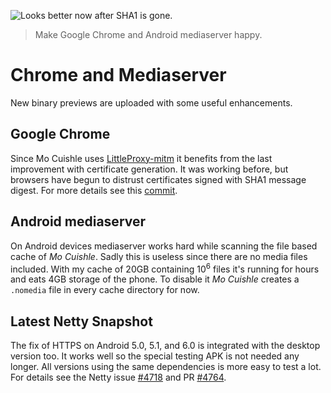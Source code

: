 ![](../images/google-chrome-happy.png "Looks better now after SHA1 is gone.")

> Make Google Chrome and Android mediaserver happy.

# Chrome and Mediaserver

New binary previews are uploaded with some useful enhancements.

## Google Chrome

Since Mo Cuishle uses 
[LittleProxy-mitm](https://github.com/ganskef/LittleProxy-mitm) it benefits from 
the last improvement with certificate generation. It was working before, but 
browsers have begun to distrust certificates signed with SHA1 message digest. 
For more details see this 
[commit](https://github.com/ganskef/LittleProxy-mitm/commit/64e2d9d2ed6ee2491a31124495639765d0586327).

## Android mediaserver

On Android devices mediaserver works hard while scanning the file based cache of 
*Mo Cuishle*. Sadly this is useless since there are no media files included. 
With my cache of 20GB containing 10<sup>6</sup> files it's running for hours 
and eats 4GB storage of the phone. To disable it *Mo Cuishle* creates a 
`.nomedia` file in every cache directory for now. 

## Latest Netty Snapshot

The fix of HTTPS on Android 5.0, 5.1, and 6.0 is integrated with the desktop 
version too. It works well so the special testing APK is not needed any longer. 
All versions using the same dependencies is more easy to test a lot. For details 
see the Netty issue 
[#4718](https://github.com/netty/netty/issues/4718) and PR 
[#4764](https://github.com/netty/netty/pull/4764).
